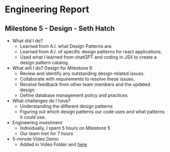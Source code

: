 # Engineering Report

## Milestone 5 - Design - Seth Hatch

* What did I do?
    * Learned from A.I. what Design Patterns are.
    * Learned from A.I. of specific design patterns for react applications.
    * Used what I learned from chatGPT and coding in JSX to create a design pattern catalog.
* What will I do?  Design for Milestone 6
    * Review and identify any outstanding design-related issues.
    * Collaborate with requirements to resolve these issues.
    * Receive feedback from other team members and the updated design.
    * Define database management policy and practices
* What challenges do I have?
    * Understanding the different design patterns
    * Figuring out which design patterns our code uses and what patterns it could use.
* Engineering investment
    * Individually, I spent 5 hours on Milestone 5
    * Our team met for 7 hours
* 5-minute Video Demo
    * Added in Video Folder and [here](Video.md)